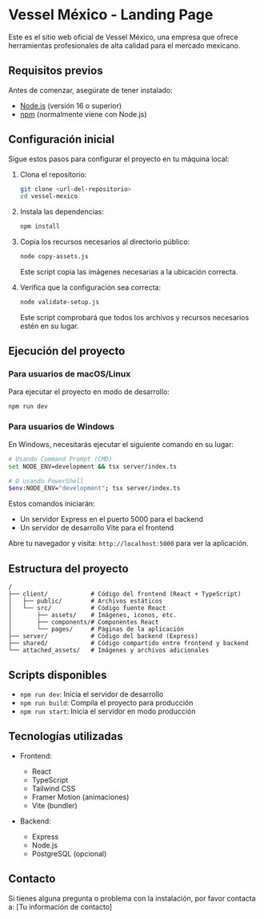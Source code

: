 # Vessel México - Landing Page

Este es el sitio web oficial de Vessel México, una empresa que ofrece herramientas profesionales de alta calidad para el mercado mexicano.

## Requisitos previos

Antes de comenzar, asegúrate de tener instalado:

- [Node.js](https://nodejs.org/) (versión 16 o superior)
- [npm](https://www.npmjs.com/) (normalmente viene con Node.js)

## Configuración inicial

Sigue estos pasos para configurar el proyecto en tu máquina local:

1. Clona el repositorio:
   ```bash
   git clone <url-del-repositorio>
   cd vessel-mexico
   ```

2. Instala las dependencias:
   ```bash
   npm install
   ```

3. Copia los recursos necesarios al directorio público:
   ```bash
   node copy-assets.js
   ```
   Este script copia las imágenes necesarias a la ubicación correcta.

4. Verifica que la configuración sea correcta:
   ```bash
   node validate-setup.js
   ```
   Este script comprobará que todos los archivos y recursos necesarios estén en su lugar.

## Ejecución del proyecto

### Para usuarios de macOS/Linux

Para ejecutar el proyecto en modo de desarrollo:

```bash
npm run dev
```

### Para usuarios de Windows

En Windows, necesitarás ejecutar el siguiente comando en su lugar:

```bash
# Usando Command Prompt (CMD)
set NODE_ENV=development && tsx server/index.ts

# O usando PowerShell
$env:NODE_ENV="development"; tsx server/index.ts
```

Estos comandos iniciarán:
- Un servidor Express en el puerto 5000 para el backend
- Un servidor de desarrollo Vite para el frontend

Abre tu navegador y visita: `http://localhost:5000` para ver la aplicación.

## Estructura del proyecto

```
/
├── client/            # Código del frontend (React + TypeScript)
│   ├── public/        # Archivos estáticos
│   └── src/           # Código fuente React
│       ├── assets/    # Imágenes, iconos, etc.
│       ├── components/# Componentes React
│       └── pages/     # Páginas de la aplicación
├── server/            # Código del backend (Express)
├── shared/            # Código compartido entre frontend y backend
└── attached_assets/   # Imágenes y archivos adicionales
```

## Scripts disponibles

- `npm run dev`: Inicia el servidor de desarrollo
- `npm run build`: Compila el proyecto para producción
- `npm run start`: Inicia el servidor en modo producción

## Tecnologías utilizadas

- Frontend:
  - React
  - TypeScript
  - Tailwind CSS
  - Framer Motion (animaciones)
  - Vite (bundler)

- Backend:
  - Express
  - Node.js
  - PostgreSQL (opcional)

## Contacto

Si tienes alguna pregunta o problema con la instalación, por favor contacta a:
[Tu información de contacto]